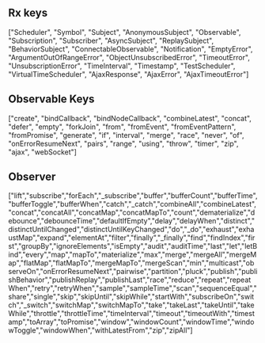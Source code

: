 <div>
  <h2>Rx keys</h2>
  ["Scheduler", "Symbol", "Subject", "AnonymousSubject", "Observable", "Subscription", "Subscriber", "AsyncSubject", "ReplaySubject", "BehaviorSubject", "ConnectableObservable", "Notification", "EmptyError", "ArgumentOutOfRangeError", "ObjectUnsubscribedError", "TimeoutError", "UnsubscriptionError", "TimeInterval", "Timestamp", "TestScheduler", "VirtualTimeScheduler", "AjaxResponse", "AjaxError", "AjaxTimeoutError"]
</div>
<div>
  <h2>Observable Keys</h2>
  ["create", "bindCallback", "bindNodeCallback", "combineLatest", "concat", "defer", "empty", "forkJoin", "from", "fromEvent", "fromEventPattern", "fromPromise", "generate", "if", "interval", "merge", "race", "never", "of", "onErrorResumeNext", "pairs", "range", "using", "throw", "timer", "zip", "ajax", "webSocket"]
</div>

<div>
  <h2>Observer</h2>
["lift","subscribe","forEach","_subscribe","buffer","bufferCount","bufferTime","bufferToggle","bufferWhen","catch","_catch","combineAll","combineLatest","concat","concatAll","concatMap","concatMapTo","count","dematerialize","debounce","debounceTime","defaultIfEmpty","delay","delayWhen","distinct","distinctUntilChanged","distinctUntilKeyChanged","do","_do","exhaust","exhaustMap","expand","elementAt","filter","finally","_finally","find","findIndex","first","groupBy","ignoreElements","isEmpty","audit","auditTime","last","let","letBind","every","map","mapTo","materialize","max","merge","mergeAll","mergeMap","flatMap","flatMapTo","mergeMapTo","mergeScan","min","multicast","observeOn","onErrorResumeNext","pairwise","partition","pluck","publish","publishBehavior","publishReplay","publishLast","race","reduce","repeat","repeatWhen","retry","retryWhen","sample","sampleTime","scan","sequenceEqual","share","single","skip","skipUntil","skipWhile","startWith","subscribeOn","switch","_switch","switchMap","switchMapTo","take","takeLast","takeUntil","takeWhile","throttle","throttleTime","timeInterval","timeout","timeoutWith","timestamp","toArray","toPromise","window","windowCount","windowTime","windowToggle","windowWhen","withLatestFrom","zip","zipAll"]
